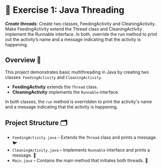 # 🧵 Exercise 1: Java Threading

***Create threads***: Create two classes, FeedingActivity and CleaningActivity. Make
FeedingActivity extend the Thread class and CleaningActivity implement the
Runnable interface. In both, override the run method to print out the activity’s name and
a message indicating that the activity is happening.

## Overview 📜
This project demonstrates basic multithreading in Java by creating two classes: `FeedingActivity` and `CleaningActivity`.
- **FeedingActivity** extends the `Thread` class.
- **CleaningActivity** implements the `Runnable` interface.

In both classes, the `run` method is overridden to print the activity's name and a message indicating that the activity is happening.

## Project Structure 🗂️
- `FeedingActivity.java` – Extends the `Thread` class and prints a message. 🐦
- `CleaningActivity.java` – Implements `Runnable` interface and prints a message. 🧽
- `Main.java` – Contains the main method that initiates both threads. 🚀


